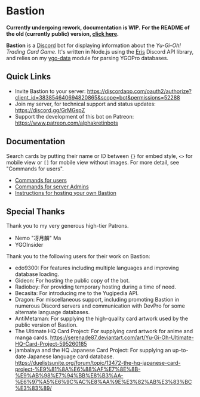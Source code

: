 # Bastion

__Currently undergoing rework, documentation is WIP.__ **For the README of the old (currently public) version, __[click here](https://github.com/AlphaKretin/bastion-bot/blob/962f4adc6a096db18794635dc5c2f81419ad90b1/README.md)__.**

**Bastion** is a [Discord](http://discordapp.com/) bot for displaying information about the *Yu-Gi-Oh! Trading Card Game*. It's written in Node.js using the [Eris](https://abal.moe/Eris/) Discord API library, and relies on my [ygo-data](https://github.com/AlphaKretin/ygo-data) module for parsing YGOPro databases.

## Quick Links

-   Invite Bastion to your server: https://discordapp.com/oauth2/authorize?client_id=383854640694820865&scope=bot&permissions=52288
-   Join my server, for technical support and status updates: https://discord.gg/GrMGspZ
-   Support the development of this bot on Patreon: https://www.patreon.com/alphakretinbots

## Documentation

Search cards by putting their name or ID between `{}` for embed style, `<>` for mobile view or `[]` for mobile view without images. For more detail, see "Commands for users".

-   [Commands for users](https://github.com/AlphaKretin/bastion-bot/wiki/Commands-for-users)
-   [Commands for server Admins](https://github.com/AlphaKretin/bastion-bot/wiki/Commands-for-server-admins)
-   [Instructions for hosting your own Bastion](https://github.com/AlphaKretin/bastion-bot/wiki/Instructions-for-hosting-your-own-Bastion)

## Special Thanks

Thank you to my very generous high-tier Patrons.

-   Nemo "冴月麟" Ma
-   YGOInsider

Thank you to the following users for their work on Bastion:

-   edo9300: For features including multiple languages and improving database loading.
-   Gideon: For hosting the public copy of the bot.
-   Radioboy: For providing temporary hosting during a time of need.
-   Becasita: For introducing me to the Yugipedia API.
-   Dragon: For miscellaneous support, including promoting Bastion in numerous Discord servers and communication with DevPro for some alternate language databases.
-   AntiMetaman: For supplying the high-quality card artwork used by the public version of Bastion.
-   The Ultimate HQ Card Project: For supplying card artwork for anime and manga cards. https://serenade87.deviantart.com/art/Yu-Gi-Oh-Ultimate-HQ-Card-Project-595260185
-   jambalaya and the HQ Japanese Card Project: For supplying an up-to-date Japanese language card database. https://duelistsunite.org/forum/topic/13472-the-hq-japanese-card-project-%E9%81%8A%E6%88%AF%E7%8E%8B-%E9%AB%98%E7%94%BB%E8%B3%AA-%E6%97%A5%E6%9C%AC%E8%AA%9E%E3%82%AB%E3%83%BC%E3%83%89/

